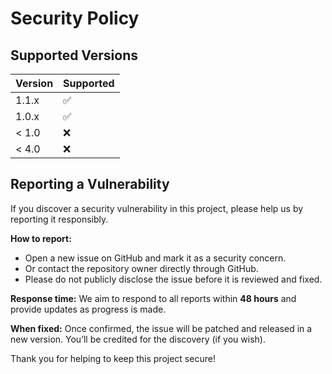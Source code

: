 # Security Policy

## Supported Versions

| Version | Supported          |
| -------- | ------------------ |
| 1.1.x    | :white_check_mark: |
| 1.0.x    | :white_check_mark: |
| < 1.0    | :x:                |
| < 4.0    | :x:                |

## Reporting a Vulnerability

If you discover a security vulnerability in this project, please help us by reporting it responsibly.

**How to report:**
- Open a new issue on GitHub and mark it as a security concern.
- Or contact the repository owner directly through GitHub.
- Please do not publicly disclose the issue before it is reviewed and fixed.

**Response time:**
We aim to respond to all reports within **48 hours** and provide updates as progress is made.

**When fixed:**
Once confirmed, the issue will be patched and released in a new version. You’ll be credited for the discovery (if you wish).

Thank you for helping to keep this project secure!
